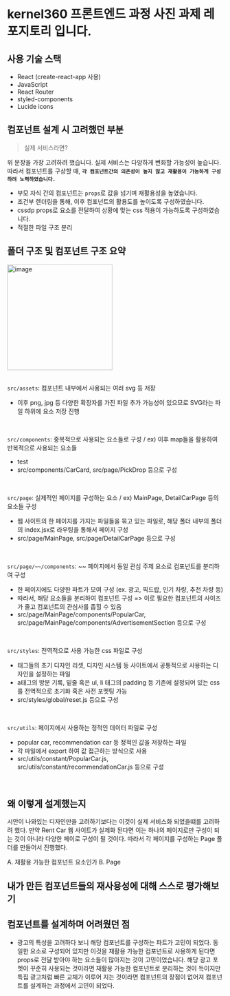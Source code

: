 
# **kernel360 프론트엔드 과정 사진 과제 레포지토리 입니다.**

## 사용 기술 스택
- React (create-react-app 사용)
- JavaScript 
- React Router
- styled-components
- Lucide icons

## 컴포넌트 설계 시 고려했던 부분 
>  실제 서비스라면?

  위 문장을 가장 고려하려 했습니다.
  실제 서비스는 다양하게 변화할 가능성이 높습니다.      
  따라서 컴포넌트를 구상할 때, **`각 컴포넌트간의 의존성이 높지 않고 재활용이 가능하게 구성하려 노력하였습니다.`**

  * 부모 자식 간의 컴포넌트는 `props`로 값을 넘기며 재활용성을 높였습니다.
  * 조건부 렌더링을 통해, 이후 컴포넌트의 활용도를 높이도록 구성하였습니다.
  * cssdp props로 요소를 전달하여 상황에 맞는 css 적용이 가능하도록 구성하였습니다.
  * 적절한 파일 구조 분리  



## 폴더 구조 및 컴포넌트 구조 요약
<img width="245" alt="image" src="https://github.com/user-attachments/assets/71f9f7dd-6f06-4754-8c5f-be544a57ae68">
<br/><br/>

`src/assets`: 컴포넌트 내부에서 사용되는 여러 svg 등 저장
  * 이후 png, jpg 등 다양한 확장자를 가진 파일 추가 가능성이 있으므로 SVG라는 파일 하위에 요소 저장 진행     

<br/>

`src/components`: 중복적으로 사용되는 요소들로 구성 / ex) 이후 map들을 활용하여 반복적으로 사용되는 요소들
  * test
  * src/components/CarCard, src/page/PickDrop 등으로 구성


<br/>

`src/page`: 실제적인 페이지를 구성하는 요소 / ex) MainPage, DetailCarPage 등의 요소들 구성
  * 웹 사이트의 한 페이지를 가지는 파일들을 묶고 있는 파일로, 해당 폴더 내부의 폴더의 index.jsx로 라우팅을 통해서 페이지 구성
  * src/page/MainPage, src/page/DetailCarPage 등으로 구성


<br/>

`src/page/~~/components`: ~~ 페이지에서 동일 관심 주제 요소로 컴포넌트를 분리하여 구성
  * 한 페이지에도 다양한 파트가 모여 구성 (ex. 광고, 픽드랍, 인기 차량, 추천 차량 등)
  * 따라서, 해당 요소들을 분리하여 컴포넌트 구성 => 이로 필요한 컴포넌트의 사이즈가 줄고 컴포넌트의 관심사를 좁힐 수 있음
  * src/page/MainPage/components/PopularCar, src/page/MainPage/components/AdvertisementSection 등으로 구성



<br/>

`src/styles`: 전역적으로 사용 가능한 css 파일로 구성 
  * 태그들의 초기 디자인 리셋, 디자인 시스템 등 사이트에서 공통적으로 사용하는 디자인을 설정하는 파일
  * a태그의 방문 기록, 밑줄 혹은 ul, li 태그의 padding 등 기존에 설정되어 있는 css를 전역적으로 초기화 혹은 사전 포멧팅 가능
  * src/styles/global/reset.js 등으로 구성

<br/>

`src/utils`: 페이지에서 사용하는 정적인 데이터 파일로 구성
  * popular car, recommendation car 등 정적인 값을 저장하는 파일
  * 각 파일에서 export 하여 값 접근하는 방식으로 사용
  * src/utils/constant/PopularCar.js, src/utils/constant/recommendationCar.js 등으로 구성

<br/>



## 왜 이렇게 설계했는지

시안이 나와있는 디자인만을 고려하기보다는 이것이 실제 서비스화 되었을떄를 고려하려 했다.
만약 Rent Car 웹 사이트가 실제화 된다면 이는 하나의 페이지로만 구성이 되는 것이 아니라 다양한 페이로 구성이 될 것이다. 
따라서 각 페이지를 구성하는 Page 폴더를 만들어서 진행했다.

A. 재활용 가능한 컴포넌트 요소인가
B. Page

## 내가 만든 컴포넌트들의 재사용성에 대해 스스로 평가해보기

## 컴포넌트를 설계하며 어려웠던 점
* 광고의 특성을 고려하다 보니 해당 컴포넌트를 구성하는 파트가 고민이 되었다.
  동일한 요소로 구성되어 있지만 이것을 재활용 가능한 컴포넌트로 사용하게 된다면 props로 전달 받아야 하는 요소들이 많아지는 것이 고민이었습니다.
  해당 광고 포멧이 꾸준히 사용되는 것이라면 재활용 가능한 컴포넌트로 분리하는 것이 득이지만 특집 광고처럼 빠른 교체가 이루어 지는 것이라면 컴포넌트의 장점이 없어져 컴포넌트를 설계하는 과정에서 고민이 되었다.

